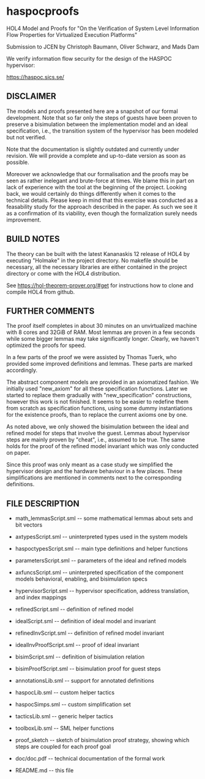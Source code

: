 # haspocproofs

HOL4 Model and Proofs for "On the Verification of System Level Information Flow
Properties for Virtualized Execution Platforms"

Submission to JCEN by Christoph Baumann, Oliver Schwarz, and Mads Dam

We verify information flow security for the design of the HASPOC hypervisor:

https://haspoc.sics.se/

## DISCLAIMER

The models and proofs presented here are a snapshot of our formal development. Note that so far only the steps of guests have been proven to preserve a bisimulation between the implementation model and an ideal specification, i.e., the transition system of the hypervisor has been modeled but not verified. 

Note that the documentation is slightly outdated and currently under revision. We will provide a complete and up-to-date version as soon as possible.

Moreover we acknowledge that our formalisation and the proofs may be seen as
rather inelegant and brute-force at times. We blame this in part on lack of
experience with the tool at the beginning of the project. Looking back, we would
certainly do things differently when it comes to the technical details. Please
keep in mind that this exercise was conducted as a feasability study for the
approach described in the paper. As such we see it as a confirmation of its
viability, even though the formalization surely needs improvement.

## BUILD NOTES

The theory can be built with the latest Kananaskis 12 release of HOL4 by
executing "Holmake" in the project directory. No makefile should be necessary,
all the necessary libraries are either contained in the project directory or
come with the HOL4 distribution.

See https://hol-theorem-prover.org/#get for instructions how to clone and
compile HOL4 from github.

## FURTHER COMMENTS

The proof itself completes in about 30 minutes on an unvirtualized machine with
8 cores and 32GiB of RAM. Most lemmas are proven in a few seconds while some
bigger lemmas may take significantly longer. Clearly, we haven't optimized the
proofs for speed.

In a few parts of the proof we were assisted by Thomas Tuerk, who provided some
improved definitions and lemmas. These parts are marked accordingly.

The abstract component models are provided in an axiomatized fashion. We
initially used "new_axiom" for all these specification functions. Later we
started to replace them gradually with "new_specification" constructions,
however this work is not finished. It seems to be easier to redefine them from
scratch as specification functions, using some dummy instantiations for the
existence proofs, than to replace the current axioms one by one.

As noted above, we only showed the bisimulation between the ideal and
refined model for steps that involve the guest. Lemmas about hypervisor steps
are mainly proven by "cheat", i.e., assumed to be true. The same holds for the
proof of the refined model invariant which was only conducted on paper.

Since this proof was only meant as a case study we simplified the hypervisor
design and the hardware behaviour in a few places. These simplifications are
mentioned in comments next to the corresponding definitions.

## FILE DESCRIPTION

* math_lemmasScript.sml   -- some mathematical lemmas about sets and bit vectors

* axtypesScript.sml       -- uninterpreted types used in the system models

* haspoctypesScript.sml   -- main type definitions and helper functions

* parametersScript.sml    -- parameters of the ideal and refined models

* axfuncsScript.sml       -- uninterpreted specification of the component models
  			     behavioral, enabling, and bisimulation specs
		         
* hypervisorScript.sml    -- hypervisor specification, address translation, 
                             and index mappings
		         
* refinedScript.sml       -- definition of refined model
		         
* idealScript.sml	  -- definition of ideal model and invariant
		         
* refinedInvScript.sml    -- definition of refined model invariant

* idealInvProofScript.sml -- proof of ideal invariant

* bisimScript.sml         -- definition of bisimulation relation

* bisimProofScript.sml    -- bisimulation proof for guest steps

* annotationsLib.sml      -- support for annotated definitions

* haspocLib.sml           -- custom helper tactics

* haspocSimps.sml         -- custom simplification set

* tacticsLib.sml          -- generic helper tactics

* toolboxLib.sml	  -- SML helper functions

* proof_sketch            -- sketch of bisimulation proof strategy, 
	 		     showing which steps are coupled for each proof goal

* doc/doc.pdf		  -- technical documentation of the formal work

* README.md		  -- this file

